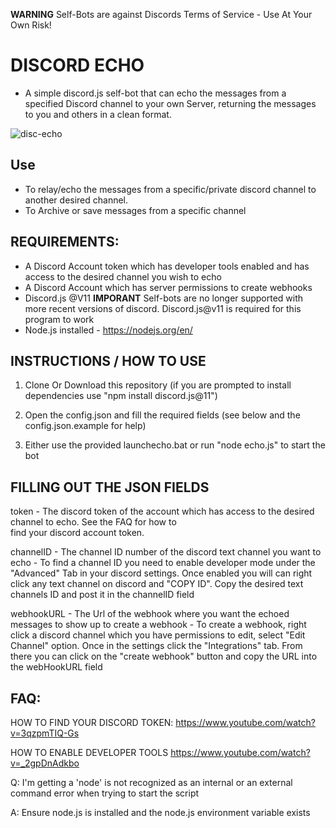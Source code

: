 **WARNING**
Self-Bots are against Discords Terms of Service - Use At Your Own Risk!


# DISCORD ECHO 
- A simple discord.js self-bot that can echo the messages from a specified Discord channel to your own Server, returning the messages to you and others in a clean format. 

![disc-echo](https://user-images.githubusercontent.com/95006280/143924221-2e1ed55c-27bb-41da-aec9-ff6e02c37ba0.png)

## Use 
- To relay/echo the messages from a specific/private discord channel to another desired channel. 
- To Archive or save messages from a specific channel


## REQUIREMENTS:
- A Discord Account token which has developer tools enabled and has access to the desired channel you wish to echo 
- A Discord Account which has server permissions to create webhooks 
- Discord.js @V11 **IMPORANT** Self-bots are no longer supported with more recent versions of discord. Discord.js@v11 is required for this program to work
- Node.js installed - https://nodejs.org/en/


## **INSTRUCTIONS / HOW TO USE**

1. Clone Or Download this repository (if you are prompted to install dependencies use "npm install discord.js@11")

2. Open the config.json and fill the required fields (see below and the config.json.example for help)

3. Either use the provided launchecho.bat or run "node echo.js" to start the bot


## **FILLING OUT THE JSON FIELDS**

token - The discord token of the account which has access to the desired channel to echo. See the FAQ for how to   
       find your discord account token.

channelID - The channel ID number of the discord text channel you want to echo
          - To find a channel ID you need to enable developer mode under the "Advanced" Tab in your discord settings.
          Once enabled you will can right click any text channel on discord and "COPY ID". Copy the desired text channels ID and post it in the channelID field

webhookURL - The Url of the webhook where you want the echoed messages to show up to create a webhook 
           - To create a webhook, right click a discord channel which you have permissions to edit, select "Edit Channel" option. Once in the settings click the "Integrations" tab. From there you can click on the "create webhook" button and copy the URL into the webHookURL field


## FAQ:

HOW TO FIND YOUR DISCORD TOKEN:
https://www.youtube.com/watch?v=3qzpmTIQ-Gs

HOW TO ENABLE DEVELOPER TOOLS 
https://www.youtube.com/watch?v=_2gpDnAdkbo

Q: I'm getting a 'node' is not recognized as an internal or an external command error when trying to start the script

A: Ensure node.js is installed and the node.js environment variable exists

